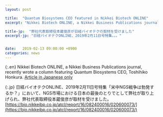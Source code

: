 ```yaml
---
layout: post

title:  "Quantum Biosystems CEO featured in Nikkei Biotech ONLINE"
excerpt: "Nikkei Biotech ONLINE, a Nikkei Business Publications journal..."

title-jp:  "弊社代表取締役本蔵俊彦が日経バイオテクの取材を受けました"
excerpt-jp: "日経バイオテクONLINE、2019年2月11日号特集。。。"


date:   2019-02-13 09:00:00 +0900
categories: news
---
```


{:.en}
Nikkei Biotech ONLINE, a Nikkei Business Publications journal, recently wrote a column featuring Quantum Biosystems CEO, Toshihiko Honkura.
[Article in Japanese only](https://bio.nikkeibp.co.jp/atcl/report/16/082400016/020600073/)


{:.jp}
日経バイオテクONLINE、2019年2月11日号特集「米中NGS戦争は勃発するか？」において、NGS市場における日本の最後のとりでとして弊社が取り上げられ、弊社代表取締役本蔵俊彦が取材を受けました。
[https://bio.nikkeibp.co.jp/atcl/report/16/082400016/020600073/](https://bio.nikkeibp.co.jp/atcl/report/16/082400016/020600073/)
